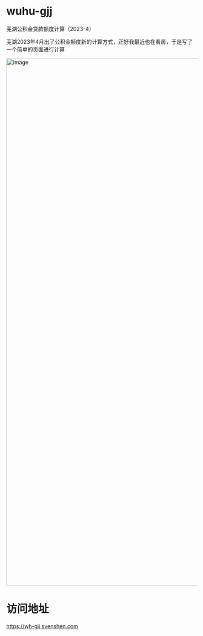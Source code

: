 # wuhu-gjj
芜湖公积金贷款额度计算（2023-4）

芜湖2023年4月出了公积金额度新的计算方式，正好我最近也在看房，于是写了一个简单的页面进行计算

<img width="1388" alt="image" src="https://user-images.githubusercontent.com/30076203/231128303-5d331ba4-ab1e-4c6a-91a4-fbcbd4ad4353.png">

# 访问地址
https://wh-gjj.svenshen.com
